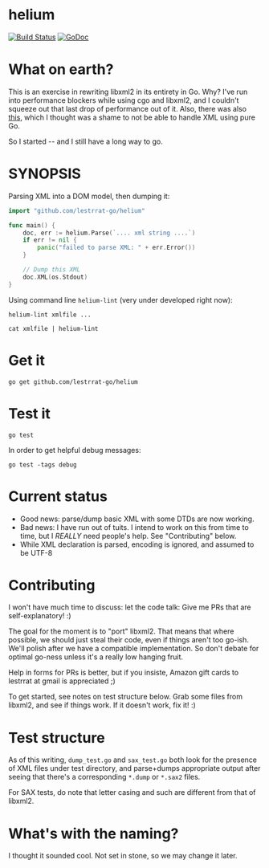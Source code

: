 # helium

[![Build Status](https://travis-ci.org/lestrrat-go/helium.svg?branch=master)](https://travis-ci.org/lestrrat-go/helium)
[![GoDoc](https://godoc.org/github.com/lestrrat-go/helium?status.svg)](https://godoc.org/github.com/lestrrat-go/helium)

# What on earth?

This is an exercise in rewriting libxml2 in its entirety in Go. Why? I've run into
performance blockers while using cgo and libxml2, and I couldn't squeeze out that last
drop of performance out of it. Also, there was also [this](https://github.com/golang/go/issues/13400), which I thought was a shame to not be able to handle XML using pure Go.

So I started -- and I still have a long way to go.

# SYNOPSIS

Parsing XML into a DOM model, then dumping it:

```go
import "github.com/lestrrat-go/helium"

func main() {
    doc, err := helium.Parse(`.... xml string ....`)
    if err != nil {
        panic("failed to parse XML: " + err.Error())
    }

    // Dump this XML
    doc.XML(os.Stdout)
}
```

Using command line `helium-lint` (very under developed right now):

```
helium-lint xmlfile ...
```

```
cat xmlfile | helium-lint
```

# Get it

```
go get github.com/lestrrat-go/helium
```

# Test it

```
go test
```

In order to get helpful debug messages:

```
go test -tags debug
```

# Current status

* Good news: parse/dump basic XML with some DTDs are now working.
* Bad news: I have run out of tuits. I intend to work on this from time to time, but I *REALLY* need people's help. See "Contributing" below.
* While XML declaration is parsed, encoding is ignored, and assumed to be UTF-8

# Contributing

I won't have much time to discuss: let the code talk: Give me PRs that are self-explanatory! :)

The goal for the moment is to "port" libxml2. That means that where possible, we should just steal their code, even if things aren't too go-ish. We'll polish after we have a compatible implementation. So don't debate for optimal go-ness unless it's a really low hanging fruit.

Help in forms for PRs is better, but if you insiste, Amazon gift cards to lestrrat at gmail is appreciated ;)

To get started, see notes on test structure below. Grab some files from libxml2, and see
if things work. If it doesn't work, fix it! :)

# Test structure

As of this writing, `dump_test.go` and `sax_test.go` both look for the presence of XML
files under test directory, and parse+dumps appropriate output after seeing that there's
a corresponding `*.dump` or `*.sax2` files.

For SAX tests, do note that letter casing and such are different from that of libxml2.

# What's with the naming?

I thought it sounded cool. Not set in stone, so we may change it later.
